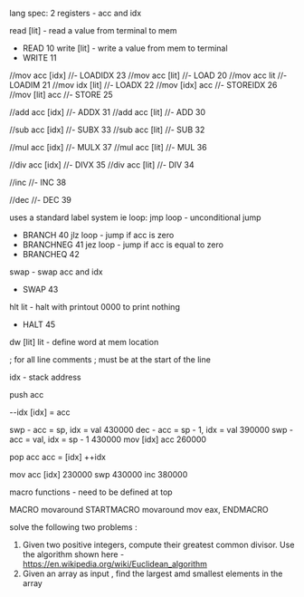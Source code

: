lang spec:
2 registers - acc and idx

read [lit] - read a value from terminal to mem
- READ 10
write [lit] - write a value from mem to terminal
- WRITE 11

//mov acc [idx]
//- LOADIDX 23
//mov acc [lit]
//- LOAD 20
//mov acc lit
//- LOADIM 21
//mov idx [lit]
//- LOADX 22
//mov [idx] acc
//- STOREIDX 26
//mov [lit] acc
//- STORE 25

//add acc [idx]
//- ADDX 31
//add acc [lit]
//- ADD 30

//sub acc [idx]
//- SUBX 33
//sub acc [lit]
//- SUB 32

//mul acc [idx]
//- MULX 37
//mul acc [lit]
//- MUL 36

//div acc [idx]
//- DIVX 35
//div acc [lit]
//- DIV 34


//inc
//- INC 38

//dec
//- DEC 39

uses a standard label system
ie loop: 
jmp loop - unconditional jump
- BRANCH 40
jlz loop - jump if acc is zero
- BRANCHNEG 41
jez loop - jump if acc is equal to zero
- BRANCHEQ 42

swap - swap acc and idx
- SWAP 43

hlt lit - halt with printout 0000 to print nothing
- HALT 45

dw [lit] lit - define word at mem location

; for all line comments
; must be at the start of the line

idx - stack address

push acc

--idx
[idx] = acc

swp - acc = sp, idx = val
430000
dec - acc = sp - 1, idx = val
390000
swp - acc = val, idx = sp - 1
430000
mov [idx] acc
260000


pop acc
acc = [idx]
++idx

mov acc [idx]
230000
swp
430000
inc
380000

macro functions - need to be defined at top

MACRO movaround
STARTMACRO movaround
    mov eax, 
ENDMACRO

solve the following two problems :
1. Given two positive integers, compute their greatest common divisor. Use the algorithm shown here - https://en.wikipedia.org/wiki/Euclidean_algorithm
2. Given an array as input , find the largest amd smallest elements in the array